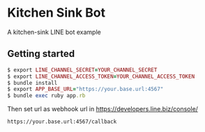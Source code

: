 # Kitchen Sink Bot

A kitchen-sink LINE bot example

## Getting started

```ruby
$ export LINE_CHANNEL_SECRET=YOUR_CHANNEL_SECRET
$ export LINE_CHANNEL_ACCESS_TOKEN=YOUR_CHANNEL_ACCESS_TOKEN
$ bundle install
$ export APP_BASE_URL="https://your.base.url:4567"
$ bundle exec ruby app.rb
```

Then set url as webhook url in https://developers.line.biz/console/
```
https://your.base.url:4567/callback
```
